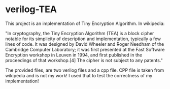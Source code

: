 # verilog-TEA

This project is an implementation of Tiny Encryption Algorithm.
In wikipedia:

"In cryptography, the Tiny Encryption Algorithm (TEA) is a block cipher notable for its simplicity of description and implementation, typically a few lines of code. It was designed by David Wheeler and Roger Needham of the Cambridge Computer Laboratory; it was first presented at the Fast Software Encryption workshop in Leuven in 1994, and first published in the proceedings of that workshop.[4]
The cipher is not subject to any patents."

The provided files, are two verilog files and a cpp file. CPP file is taken from wikipedia and is not my work! I used that to test the correctness of my implementation!
